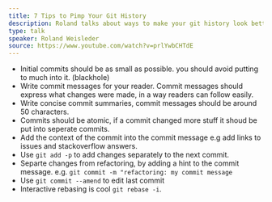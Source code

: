 ```yaml
---
title: 7 Tips to Pimp Your Git History
description: Roland talks about ways to make your git history look better.
type: talk
speaker: Roland Weisleder
source: https://www.youtube.com/watch?v=prlYwbCHTdE
---
```

- Initial commits should be as small as possible. you should avoid putting to much into it. (blackhole)
- Write commit messages for your reader. Commit messages should express what changes were made, in a way readers can follow easily.
- Write concise commit summaries, commit messages should be around 50 characters.
- Commits should be atomic, if a commit changed more stuff it shoud be put into seperate commits.
- Add the context of the commit into the commit message e.g add links to issues and stackoverflow answers.
- Use `git add -p` to add changes separately to the next commit.
- Separte changes from refactoring, by adding a hint to the commit message. e.g. `git commit -m "refactoring: my commit message`
- Use `git commit --amend` to edit last commit
- Interactive rebasing is cool `git rebase -i`.
